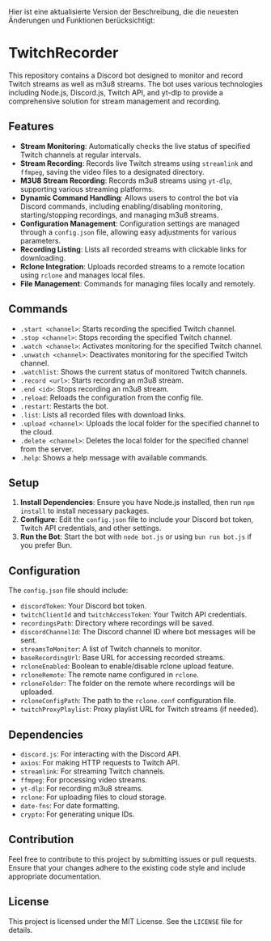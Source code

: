 Hier ist eine aktualisierte Version der Beschreibung, die die neuesten Änderungen und Funktionen berücksichtigt:

# TwitchRecorder

This repository contains a Discord bot designed to monitor and record Twitch streams as well as m3u8 streams. The bot uses various technologies including Node.js, Discord.js, Twitch API, and yt-dlp to provide a comprehensive solution for stream management and recording.

## Features

- **Stream Monitoring**: Automatically checks the live status of specified Twitch channels at regular intervals.
- **Stream Recording**: Records live Twitch streams using `streamlink` and `ffmpeg`, saving the video files to a designated directory.
- **M3U8 Stream Recording**: Records m3u8 streams using `yt-dlp`, supporting various streaming platforms.
- **Dynamic Command Handling**: Allows users to control the bot via Discord commands, including enabling/disabling monitoring, starting/stopping recordings, and managing m3u8 streams.
- **Configuration Management**: Configuration settings are managed through a `config.json` file, allowing easy adjustments for various parameters.
- **Recording Listing**: Lists all recorded streams with clickable links for downloading.
- **Rclone Integration**: Uploads recorded streams to a remote location using `rclone` and manages local files.
- **File Management**: Commands for managing files locally and remotely.

## Commands

- `.start <channel>`: Starts recording the specified Twitch channel.
- `.stop <channel>`: Stops recording the specified Twitch channel.
- `.watch <channel>`: Activates monitoring for the specified Twitch channel.
- `.unwatch <channel>`: Deactivates monitoring for the specified Twitch channel.
- `.watchlist`: Shows the current status of monitored Twitch channels.
- `.record <url>`: Starts recording an m3u8 stream.
- `.end <id>`: Stops recording an m3u8 stream.
- `.reload`: Reloads the configuration from the config file.
- `.restart`: Restarts the bot.
- `.list`: Lists all recorded files with download links.
- `.upload <channel>`: Uploads the local folder for the specified channel to the cloud.
- `.delete <channel>`: Deletes the local folder for the specified channel from the server.
- `.help`: Shows a help message with available commands.

## Setup

1. **Install Dependencies**: Ensure you have Node.js installed, then run `npm install` to install necessary packages.
2. **Configure**: Edit the `config.json` file to include your Discord bot token, Twitch API credentials, and other settings.
3. **Run the Bot**: Start the bot with `node bot.js` or using `bun run bot.js` if you prefer Bun.

## Configuration

The `config.json` file should include:
- `discordToken`: Your Discord bot token.
- `twitchClientId` and `twitchAccessToken`: Your Twitch API credentials.
- `recordingsPath`: Directory where recordings will be saved.
- `discordChannelId`: The Discord channel ID where bot messages will be sent.
- `streamsToMonitor`: A list of Twitch channels to monitor.
- `baseRecordingUrl`: Base URL for accessing recorded streams.
- `rcloneEnabled`: Boolean to enable/disable rclone upload feature.
- `rcloneRemote`: The remote name configured in `rclone`.
- `rcloneFolder`: The folder on the remote where recordings will be uploaded.
- `rcloneConfigPath`: The path to the `rclone.conf` configuration file.
- `twitchProxyPlaylist`: Proxy playlist URL for Twitch streams (if needed).

## Dependencies

- `discord.js`: For interacting with the Discord API.
- `axios`: For making HTTP requests to Twitch API.
- `streamlink`: For streaming Twitch channels.
- `ffmpeg`: For processing video streams.
- `yt-dlp`: For recording m3u8 streams.
- `rclone`: For uploading files to cloud storage.
- `date-fns`: For date formatting.
- `crypto`: For generating unique IDs.

## Contribution

Feel free to contribute to this project by submitting issues or pull requests. Ensure that your changes adhere to the existing code style and include appropriate documentation.

## License

This project is licensed under the MIT License. See the `LICENSE` file for details.
